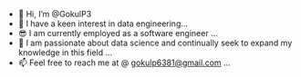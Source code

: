 - 👋 Hi, I’m @GokulP3
- 👀 I have a keen interest in data engineering...
- 😎 I am currently employed as a software engineer ...
- 🌱 I am passionate about data science and continually seek to expand my knowledge in this field ...
- 📫 Feel free to reach me at @ gokulp6381@gmail.com ...

<!---
GokulP3/GokulP3 is a ✨ special ✨ repository because its `README.md` (this file) appears on your GitHub profile.
You can click the Preview link to take a look at your changes.
--->
